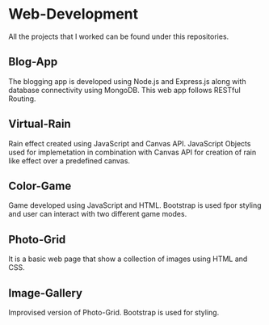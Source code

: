 # Web-Development
All the projects that I worked can be found under this repositories.

## Blog-App
The blogging app is developed using Node.js and Express.js along with database connectivity using MongoDB. This web app follows RESTful Routing.

## Virtual-Rain
Rain effect created using JavaScript and Canvas API. JavaScript Objects used for implemetation in combination with Canvas API for creation of rain like effect over a predefined canvas.

## Color-Game
Game developed using JavaScript and HTML. Bootstrap is used fpor styling and user can interact with two different game modes.

## Photo-Grid
It is a basic web page that show a collection of images using HTML and CSS.

## Image-Gallery
Improvised version of Photo-Grid. Bootstrap is used for styling.

